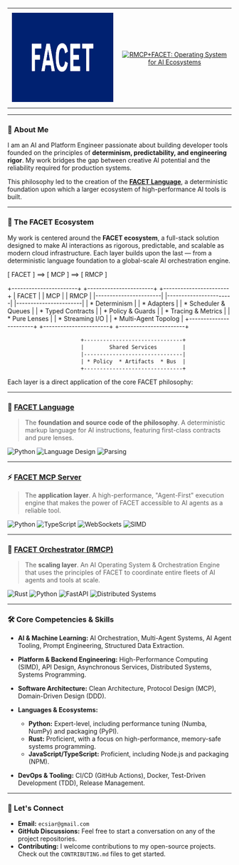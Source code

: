 <table width="100%" border="0" style="border: none; border-collapse: collapse;">
  <tr>
    <td align="center" valign="middle" style="padding: 10px;">
      <a href="https://github.com/rokoss21/FACET">
        <img src="https://github.com/rokoss21/FACET/blob/main/assets/banner.png?raw=true" alt="FACET Logo" height="200">
      </a>
    </td>
    <td align="center" valign="middle" style="padding: 10px;">
      <a href="https://github.com/rokoss21/rmcp-protocol">
        <img src="https://github.com/rokoss21/rmcp-protocol/blob/main/assets/logo.png?raw=true" alt="RMCP+FACET: Operating System for AI Ecosystems" height="200">
      </a>
    </td>
  </tr>
</table>

---

### 👋 About Me

I am an AI and Platform Engineer passionate about building developer tools founded on the principles of **determinism, predictability, and engineering rigor**. My work bridges the gap between creative AI potential and the reliability required for production systems.

This philosophy led to the creation of the **[FACET Language](https://github.com/rokoss21/FACET)**, a deterministic foundation upon which a larger ecosystem of high-performance AI tools is built.

---

### 🚀 The FACET Ecosystem

My work is centered around the **FACET ecosystem**, a full-stack solution designed to make AI interactions as rigorous, predictable, and scalable as modern cloud infrastructure. Each layer builds upon the last — from a deterministic language foundation to a global-scale AI orchestration engine.


[ FACET ] ==> [ MCP ] ==> [ RMCP ]

+-----------------------+  +-----------------------+  +-----------------------+
|         FACET         |  |          MCP          |  |          RMCP         |
|-----------------------|  |-----------------------|  |-----------------------|
| * Determinism         |  | * Adapters            |  | * Scheduler & Queues  |
| * Typed Contracts     |  | * Policy & Guards     |  | * Tracing & Metrics   |
| * Pure Lenses         |  | * Streaming I/O       |  | * Multi-Agent Topolog |
+-----------------------+  +-----------------------+  +-----------------------+

                           +-------------------------------+
                           |        Shared Services        |
                           |-------------------------------|
                           | * Policy  * Artifacts  * Bus  |
                           +-------------------------------+


Each layer is a direct application of the core FACET philosophy:

---

### 👑 **[FACET Language](https://github.com/rokoss21/FACET)**

> The **foundation and source code of the philosophy**. A deterministic markup language for AI instructions, featuring first-class contracts and pure lenses.

<p>
  <img src="https://img.shields.io/badge/Python-3776AB?style=for-the-badge&logo=python&logoColor=white" alt="Python">
  <img src="https://img.shields.io/badge/Language_Design-007ACC?style=for-the-badge" alt="Language Design">
  <img src="https://img.shields.io/badge/Parsing-orange?style=for-the-badge" alt="Parsing">
</p>

---

### ⚡ **[FACET MCP Server](https://github.com/rokoss21/FACET_mcp)**

> The **application layer**. A high-performance, "Agent-First" execution engine that makes the power of FACET accessible to AI agents as a reliable tool.

<p>
  <img src="https://img.shields.io/badge/Python-3776AB?style=for-the-badge&logo=python&logoColor=white" alt="Python">
  <img src="https://img.shields.io/badge/TypeScript-3178C6?style=for-the-badge&logo=typescript&logoColor=white" alt="TypeScript">
  <img src="https://img.shields.io/badge/WebSockets-000000?style=for-the-badge&logo=websocket&logoColor=white" alt="WebSockets">
  <img src="https://img.shields.io/badge/SIMD-red?style=for-the-badge" alt="SIMD">
</p>

---

### 🧠 **[FACET Orchestrator (RMCP)](https://github.com/rokoss21/rmcp-protocol)**

> The **scaling layer**. An AI Operating System & Orchestration Engine that uses the principles of FACET to coordinate entire fleets of AI agents and tools at scale.

<p>
  <img src="https://img.shields.io/badge/Rust-000000?style=for-the-badge&logo=rust&logoColor=white" alt="Rust">
  <img src="https://img.shields.io/badge/Python-3776AB?style=for-the-badge&logo=python&logoColor=white" alt="Python">
  <img src="https://img.shields.io/badge/FastAPI-009688?style=for-the-badge&logo=fastapi&logoColor=white" alt="FastAPI">
  <img src="https://img.shields.io/badge/Distributed_Systems-blueviolet?style=for-the-badge" alt="Distributed Systems">
</p>

---

### 🛠️ Core Competencies & Skills

* **AI & Machine Learning:** AI Orchestration, Multi-Agent Systems, AI Agent Tooling, Prompt Engineering, Structured Data Extraction.
* **Platform & Backend Engineering:** High-Performance Computing (SIMD), API Design, Asynchronous Services, Distributed Systems, Systems Programming.
* **Software Architecture:** Clean Architecture, Protocol Design (MCP), Domain-Driven Design (DDD).
* **Languages & Ecosystems:**

  * **Python:** Expert-level, including performance tuning (Numba, NumPy) and packaging (PyPI).
  * **Rust:** Proficient, with a focus on high-performance, memory-safe systems programming.
  * **JavaScript/TypeScript:** Proficient, including Node.js and packaging (NPM).
* **DevOps & Tooling:** CI/CD (GitHub Actions), Docker, Test-Driven Development (TDD), Release Management.

---

### 💬 Let's Connect

* **Email:** `ecsiar@gmail.com`
* **GitHub Discussions:** Feel free to start a conversation on any of the project repositories.
* **Contributing:** I welcome contributions to my open-source projects. Check out the `CONTRIBUTING.md` files to get started.
